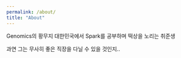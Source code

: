 ```yaml
---
permalink: /about/
title: "About"
---
```


Genomics의 황무지 대한민국에서 Spark를 공부하며 떡상을 노리는 취준생

과연 그는 무사히 좋은 직장을 다닐 수 있을 것인지..
